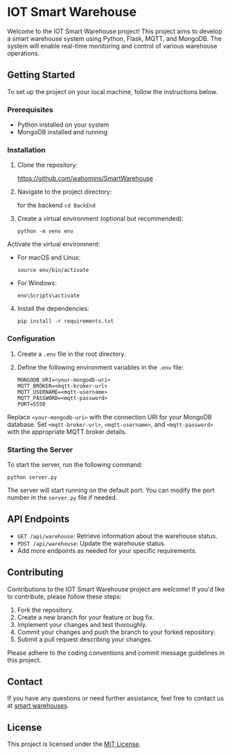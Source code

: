 # IOT Smart Warehouse

Welcome to the IOT Smart Warehouse project! This project aims to develop a smart warehouse system using Python, Flask, MQTT, and MongoDB. The system will enable real-time monitoring and control of various warehouse operations.

## Getting Started

To set up the project on your local machine, follow the instructions below.

### Prerequisites

- Python installed on your system
- MongoDB installed and running

### Installation

1. Clone the repository:
    
    https://github.com/wahomins/SmartWarehouse


2. Navigate to the project directory:

    for the backend `cd BackEnd`

3. Create a virtual environment (optional but recommended):

    ```
    python -m venv env
    ```

Activate the virtual environment:

- For macOS and Linux:

  ```
  source env/bin/activate
  ```

- For Windows:

  ```
  env\Scripts\activate
  ```

4. Install the dependencies:

    ```
    pip install -r requirements.txt 
    ```

### Configuration

1. Create a `.env` file in the root directory.

2. Define the following environment variables in the `.env` file:

    ```
    MONGODB_URI=<your-mongodb-uri>
    MQTT_BROKER=<mqtt-broker-url>
    MQTT_USERNAME=<mqtt-username>
    MQTT_PASSWORD=<mqtt-password>
    PORT=5550
    ```


Replace `<your-mongodb-uri>` with the connection URI for your MongoDB database. Set `<mqtt-broker-url>`, `<mqtt-username>`, and `<mqtt-password>` with the appropriate MQTT broker details.

### Starting the Server

To start the server, run the following command:

`python server.py`

The server will start running on the default port. You can modify the port number in the `server.py` file if needed.

## API Endpoints

- `GET /api/warehouse`: Retrieve information about the warehouse status.
- `POST /api/warehouse`: Update the warehouse status.
- Add more endpoints as needed for your specific requirements.

## Contributing

Contributions to the IOT Smart Warehouse project are welcome! If you'd like to contribute, please follow these steps:

1. Fork the repository.
2. Create a new branch for your feature or bug fix.
3. Implement your changes and test thoroughly.
4. Commit your changes and push the branch to your forked repository.
5. Submit a pull request describing your changes.

Please adhere to the coding conventions and commit message guidelines in this project.

## Contact

If you have any questions or need further assistance, feel free to contact us at [smart warehouses](wahomins@gmail.com).

## License

This project is licensed under the [MIT License](LICENSE).
